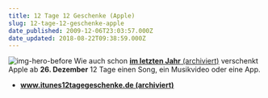 ```yaml
---
title: 12 Tage 12 Geschenke (Apple)
slug: 12-tage-12-geschenke-apple
date_published: 2009-12-06T23:03:57.000Z
date_updated: 2018-08-22T09:38:59.000Z
---
```


![img-hero-before](//picdump.thafaker.de/2009/12/img-hero-before.jpg)
Wie auch schon [**im letzten Jahr** (archiviert)](http://web.archive.org/web/20090416131643/http://www.fscklog.com:80/2008/12/itunes-store-12-tage-kostenlose-titel---die-komplette-liste.html) verschenkt Apple ab **26. Dezember** 12 Tage einen Song, ein Musikvideo oder eine App.

- **[www.itunes12tagegeschenke.de (archiviert)](http://web.archive.org/web/20091231031012/http://www.itunes12tagegeschenke.de:80/?)**

